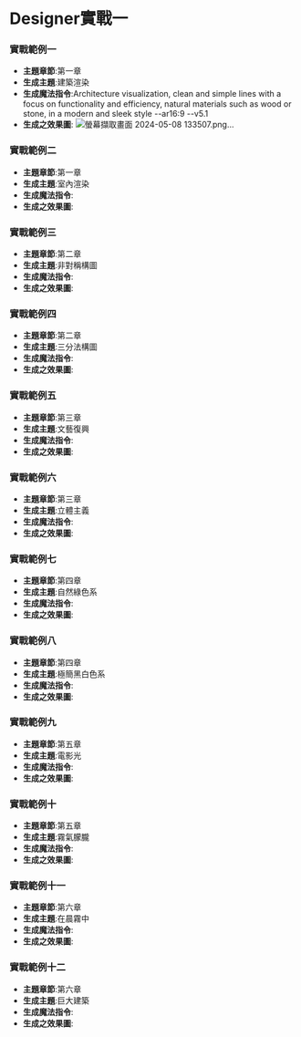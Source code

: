 # Designer實戰一
### 實戰範例一
- **主題章節**:第一章
- **生成主題**:建築渲染
- **生成魔法指令**:Architecture visualization, clean and simple lines with a focus on functionality and efficiency, natural materials such as wood or stone, in a modern and sleek style --ar16:9 --v5.1
- **生成之效果圖**:
![螢幕擷取畫面 2024-05-08 133507.png…]()

### 實戰範例二
- **主題章節**:第一章
- **生成主題**:室內渲染
- **生成魔法指令**:
- **生成之效果圖**:
### 實戰範例三
- **主題章節**:第二章
- **生成主題**:非對稱構圖
- **生成魔法指令**:
- **生成之效果圖**:
### 實戰範例四
- **主題章節**:第二章
- **生成主題**:三分法構圖
- **生成魔法指令**:
- **生成之效果圖**:
### 實戰範例五
- **主題章節**:第三章
- **生成主題**:文藝復興
- **生成魔法指令**:
- **生成之效果圖**:
### 實戰範例六
- **主題章節**:第三章
- **生成主題**:立體主義
- **生成魔法指令**:
- **生成之效果圖**:
### 實戰範例七
- **主題章節**:第四章
- **生成主題**:自然綠色系
- **生成魔法指令**:
- **生成之效果圖**:
### 實戰範例八
- **主題章節**:第四章
- **生成主題**:極簡黑白色系
- **生成魔法指令**:
- **生成之效果圖**:
### 實戰範例九
- **主題章節**:第五章
- **生成主題**:電影光
- **生成魔法指令**:
- **生成之效果圖**:
### 實戰範例十
- **主題章節**:第五章
- **生成主題**:霧氣朦朧
- **生成魔法指令**:
- **生成之效果圖**:
### 實戰範例十一
- **主題章節**:第六章
- **生成主題**:在晨霧中
- **生成魔法指令**:
- **生成之效果圖**:
### 實戰範例十二
- **主題章節**:第六章
- **生成主題**:巨大建築
- **生成魔法指令**:
- **生成之效果圖**:



